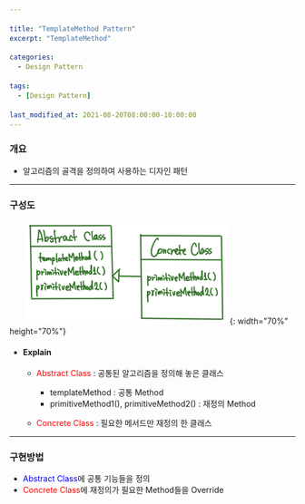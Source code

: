 ```yaml
---

title: "TemplateMethod Pattern"
excerpt: "TemplateMethod" 

categories:
  - Design Pattern

tags:
  - [Design Pattern]

last_modified_at: 2021-08-20T08:00:00-10:00:00
---
```



### 개요
 - 알고리즘의 골격을 정의하여 사용하는 디자인 패턴

---

### 구성도
　　![image](/assets/images/DesignPattern/TemplateMethodPattern.png){: width="70%" height="70%"}  

 - #### Explain
   - <span style="color:red">Abstract Class</span> : 공통된 알고리즘을 정의해 놓은 클래스  
     - templateMethod : 공통 Method
     - primitiveMethod1(), primitiveMethod2() : 재정의 Method
     

   - <span style="color:red">Concrete Class</span> : 필요한 메서드만 재정의 한 클래스  
   

---
### 구현방법
 - <span style="color:blue">Abstract Class</span>에 공통 기능들을 정의
 - <span style="color:red">Concrete Class</span>에 재정의가 필요한 Method들을 Override
